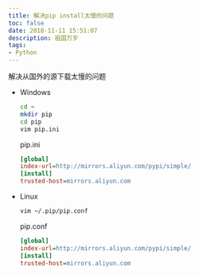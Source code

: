 ```yaml
---
title: 解决pip install太慢的问题
toc: false
date: 2018-11-11 15:51:07
description: 祖国万岁
tags:
- Python
---
```

解决从国外的源下载太慢的问题

- Windows

  ```bash
  cd ~
  mkdir pip
  cd pip
  vim pip.ini
  ```

  pip.ini

  ```ini
  [global]
  index-url=http://mirrors.aliyun.com/pypi/simple/
  [install]
  trusted-host=mirrors.aliyun.com
  ```

  

- Linux

  ```bash
  vim ~/.pip/pip.conf
  ```

  pip.conf

  ```ini
  [global]
  index-url=http://mirrors.aliyun.com/pypi/simple/
  [install]
  trusted-host=mirrors.aliyun.com
  ```

  

